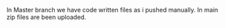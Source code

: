 In Master branch we have code written files as i pushed manually.
In main zip files are been uploaded.

